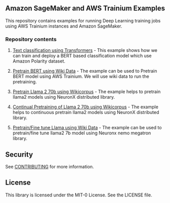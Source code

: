 ## Amazon SageMaker and AWS Trainium Examples

This repository contains examples for running Deep Learning training jobs using AWS Trainium instances and Amazon SageMaker. 

### Repository contents

1. [Text classification using Transformers](https://github.com/aws-samples/sagemaker-trainium-examples/blob/main/1_text_classification/Fine%20tune%20Transformers%20for%20building%20classification%20models%20using%20SageMaker%20and%20Trainium.ipynb) - This example shows how we can train and deploy a BERT based classification model which use Amazon Polarity dataset.

2. [Pretrain BERT using Wiki Data](https://github.com/aws-samples/sagemaker-trainium-examples/blob/main/2_pretraining_bert/Pretrain%20BERT%20Model%20using%20Wiki%20Dataset.ipynb) - The example can be used to Pretrain BERT model using AWS Trainium. We will use wiki data to run the pretraining.

3. [Pretrain Llama 2 70b using Wikicorpus](https://github.com/aws-samples/sagemaker-trainium-examples/blob/main/3_llama2_llm_training/1_llama2_70b_nxd_training/2.%20Training_llama2_70b.ipynb) - The example helps to pretrain llama2 models using NeuronX distributed library.

4. [Continual Pretraining of Llama 2 70b using Wikicorpus](https://github.com/aws-samples/sagemaker-trainium-examples/blob/main/3_llama2_llm_training/1_llama2_70b_nxd_training/1.%20(Optional)%20Convert_pretrained_weights.ipynb) - The example helps to continuous pretrain llama2 models using NeuronX distributed library.

5. [Pretrain/Fine tune Llama using Wiki Data](https://github.com/aws-samples/sagemaker-trainium-examples/tree/main/3_llama2_llm_training/2_llama2_7b_nemo_megatron) - The example can be used to pretrain/fine tune llama2 7b model using Neuronx nemo megatron library.



## Security

See [CONTRIBUTING](CONTRIBUTING.md#security-issue-notifications) for more information.

## License

This library is licensed under the MIT-0 License. See the LICENSE file.

